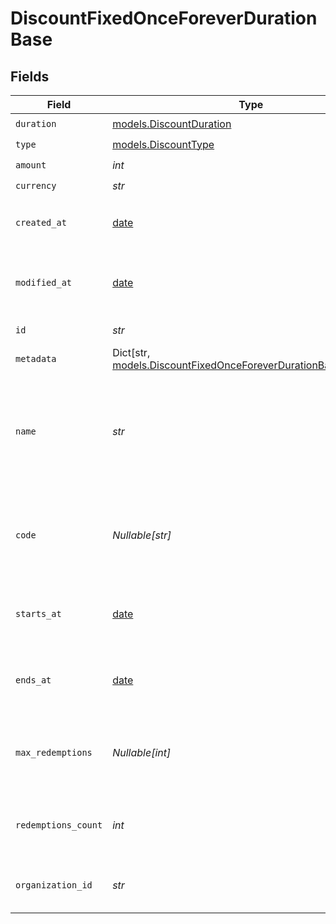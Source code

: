# DiscountFixedOnceForeverDurationBase


## Fields

| Field                                                                                                                       | Type                                                                                                                        | Required                                                                                                                    | Description                                                                                                                 | Example                                                                                                                     |
| --------------------------------------------------------------------------------------------------------------------------- | --------------------------------------------------------------------------------------------------------------------------- | --------------------------------------------------------------------------------------------------------------------------- | --------------------------------------------------------------------------------------------------------------------------- | --------------------------------------------------------------------------------------------------------------------------- |
| `duration`                                                                                                                  | [models.DiscountDuration](../models/discountduration.md)                                                                    | :heavy_check_mark:                                                                                                          | N/A                                                                                                                         |                                                                                                                             |
| `type`                                                                                                                      | [models.DiscountType](../models/discounttype.md)                                                                            | :heavy_check_mark:                                                                                                          | N/A                                                                                                                         |                                                                                                                             |
| `amount`                                                                                                                    | *int*                                                                                                                       | :heavy_check_mark:                                                                                                          | N/A                                                                                                                         |                                                                                                                             |
| `currency`                                                                                                                  | *str*                                                                                                                       | :heavy_check_mark:                                                                                                          | N/A                                                                                                                         |                                                                                                                             |
| `created_at`                                                                                                                | [date](https://docs.python.org/3/library/datetime.html#date-objects)                                                        | :heavy_check_mark:                                                                                                          | Creation timestamp of the object.                                                                                           |                                                                                                                             |
| `modified_at`                                                                                                               | [date](https://docs.python.org/3/library/datetime.html#date-objects)                                                        | :heavy_check_mark:                                                                                                          | Last modification timestamp of the object.                                                                                  |                                                                                                                             |
| `id`                                                                                                                        | *str*                                                                                                                       | :heavy_check_mark:                                                                                                          | The ID of the object.                                                                                                       |                                                                                                                             |
| `metadata`                                                                                                                  | Dict[str, [models.DiscountFixedOnceForeverDurationBaseMetadata](../models/discountfixedonceforeverdurationbasemetadata.md)] | :heavy_check_mark:                                                                                                          | N/A                                                                                                                         |                                                                                                                             |
| `name`                                                                                                                      | *str*                                                                                                                       | :heavy_check_mark:                                                                                                          | Name of the discount. Will be displayed to the customer when the discount is applied.                                       |                                                                                                                             |
| `code`                                                                                                                      | *Nullable[str]*                                                                                                             | :heavy_check_mark:                                                                                                          | Code customers can use to apply the discount during checkout.                                                               |                                                                                                                             |
| `starts_at`                                                                                                                 | [date](https://docs.python.org/3/library/datetime.html#date-objects)                                                        | :heavy_check_mark:                                                                                                          | Timestamp after which the discount is redeemable.                                                                           |                                                                                                                             |
| `ends_at`                                                                                                                   | [date](https://docs.python.org/3/library/datetime.html#date-objects)                                                        | :heavy_check_mark:                                                                                                          | Timestamp after which the discount is no longer redeemable.                                                                 |                                                                                                                             |
| `max_redemptions`                                                                                                           | *Nullable[int]*                                                                                                             | :heavy_check_mark:                                                                                                          | Maximum number of times the discount can be redeemed.                                                                       |                                                                                                                             |
| `redemptions_count`                                                                                                         | *int*                                                                                                                       | :heavy_check_mark:                                                                                                          | Number of times the discount has been redeemed.                                                                             |                                                                                                                             |
| `organization_id`                                                                                                           | *str*                                                                                                                       | :heavy_check_mark:                                                                                                          | The organization ID.                                                                                                        | 1dbfc517-0bbf-4301-9ba8-555ca42b9737                                                                                        |